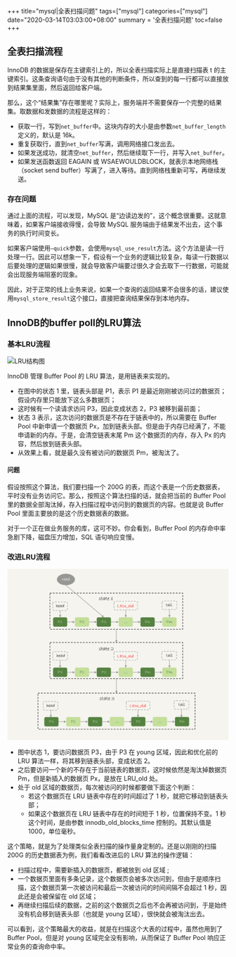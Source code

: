 +++
title="mysql|全表扫描问题"
tags=["mysql"]
categories=["mysql"]
date="2020-03-14T03:03:00+08:00"
summary = '全表扫描问题'
toc=false
+++

全表扫描流程
------------

InnoDB 的数据是保存在主键索引上的，所以全表扫描实际上是直接扫描表 t 的主键索引。这条查询语句由于没有其他的判断条件，所以查到的每一行都可以直接放到结果集里面，然后返回给客户端。

那么，这个“结果集”存在哪里呢？实际上，服务端并不需要保存一个完整的结果集。取数据和发数据的流程是这样的：

-	获取一行，写到`net_buffer`中。这块内存的大小是由参数`net_buffer_length`定义的，默认是 16k。
-	重复获取行，直到`net_buffer`写满，调用网络接口发出去。
-	如果发送成功，就清空`net_buffer`，然后继续取下一行，并写入`net_buffer`。
-	如果发送函数返回 EAGAIN 或 WSAEWOULDBLOCK，就表示本地网络栈（socket send buffer）写满了，进入等待。直到网络栈重新可写，再继续发送。

### 存在问题

通过上面的流程，可以发现，MySQL 是“边读边发的”，这个概念很重要。这就意味着，如果客户端接收得慢，会导致 MySQL 服务端由于结果发不出去，这个事务的执行时间变长。

如果客户端使用`–quick`参数，会使用`mysql_use_result`方法。这个方法是读一行处理一行。因此可以想象一下，假设有一个业务的逻辑比较复杂，每读一行数据以后要处理的逻辑如果很慢，就会导致客户端要过很久才会去取下一行数据，可能就会出现服务端阻塞的现象。

因此，对于正常的线上业务来说，如果一个查询的返回结果不会很多的话，建议使用`mysql_store_result`这个接口，直接把查询结果保存到本地内存。

InnoDB的buffer poll的LRU算法
----------------------------

### 基本LRU流程

![LRU结构图](https://img2020.cnblogs.com/blog/1780187/202003/1780187-20200314105606531-1281318267.jpg)

InnoDB 管理 Buffer Pool 的 LRU 算法，是用链表来实现的。

-	在图中的状态 1 里，链表头部是 P1，表示 P1 是最近刚刚被访问过的数据页；假设内存里只能放下这么多数据页；
-	这时候有一个读请求访问 P3，因此变成状态 2，P3 被移到最前面；
-	状态 3 表示，这次访问的数据页是不存在于链表中的，所以需要在 Buffer Pool 中新申请一个数据页 Px，加到链表头部。但是由于内存已经满了，不能申请新的内存。于是，会清空链表末尾 Pm 这个数据页的内存，存入 Px 的内容，然后放到链表头部。
-	从效果上看，就是最久没有被访问的数据页 Pm，被淘汰了。

#### 问题

假设按照这个算法，我们要扫描一个 200G 的表，而这个表是一个历史数据表，平时没有业务访问它。那么，按照这个算法扫描的话，就会把当前的 Buffer Pool 里的数据全部淘汰掉，存入扫描过程中访问到的数据页的内容。也就是说 Buffer Pool 里面主要放的是这个历史数据表的数据。

对于一个正在做业务服务的库，这可不妙。你会看到，Buffer Pool 的内存命中率急剧下降，磁盘压力增加，SQL 语句响应变慢。

### 改进LRU流程

![LRU结构图](img_0.png)

-	图中状态 1，要访问数据页 P3，由于 P3 在 young 区域，因此和优化前的 LRU 算法一样，将其移到链表头部，变成状态 2。
-	之后要访问一个新的不存在于当前链表的数据页，这时候依然是淘汰掉数据页 Pm，但是新插入的数据页 Px，是放在 LRU_old 处。
-	处于 old 区域的数据页，每次被访问的时候都要做下面这个判断：
	-	若这个数据页在 LRU 链表中存在的时间超过了 1 秒，就把它移动到链表头部；
	-	如果这个数据页在 LRU 链表中存在的时间短于 1 秒，位置保持不变。1 秒这个时间，是由参数 innodb_old_blocks_time 控制的。其默认值是 1000，单位毫秒。

这个策略，就是为了处理类似全表扫描的操作量身定制的。还是以刚刚的扫描 200G 的历史数据表为例，我们看看改进后的 LRU 算法的操作逻辑：

-	扫描过程中，需要新插入的数据页，都被放到 old 区域 ;
-	一个数据页里面有多条记录，这个数据页会被多次访问到，但由于是顺序扫描，这个数据页第一次被访问和最后一次被访问的时间间隔不会超过 1 秒，因此还是会被保留在 old 区域；
-	再继续扫描后续的数据，之前的这个数据页之后也不会再被访问到，于是始终没有机会移到链表头部（也就是 young 区域），很快就会被淘汰出去。  

可以看到，这个策略最大的收益，就是在扫描这个大表的过程中，虽然也用到了 Buffer Pool，但是对 young 区域完全没有影响，从而保证了 Buffer Pool 响应正常业务的查询命中率。

